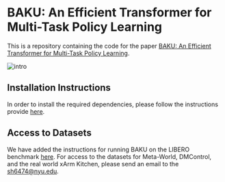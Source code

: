 # BAKU: An Efficient Transformer for Multi-Task Policy Learning

This is a repository containing the code for the paper [BAKU: An Efficient Transformer for Multi-Task Policy Learning](https://arxiv.org/abs/2406.07539).

![intro](https://github.com/siddhanthaldar/baku-release/assets/25313941/7df30d79-6864-4b39-bd33-55376829b28e)

## Installation Instructions

In order to install the required dependencies, please follow the instructions provide [here](Instructions.md).

## Access to Datasets
We have added the instructions for running BAKU on the LIBERO benchmark [here](Instructions.md). For access to the datasets for Meta-World, DMControl, and the real world xArm Kitchen, please send an email to the sh6474@nyu.edu. 
